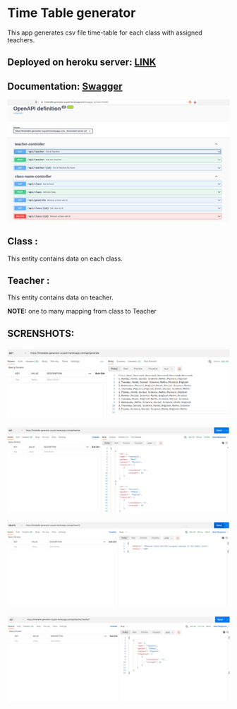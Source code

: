 # Time Table generator

This app generates csv file time-table for each class with assigned teachers.
## Deployed on heroku server: [LINK](https://timetable-generator-suyash.herokuapp.com/)
## Documentation: [Swagger](https://timetable-generator-suyash.herokuapp.com/swagger-ui/index.html#/)
![img.png](readmeDoc/img_2.png)

## Class : 

This entity contains data on each class.

## Teacher :

This entity contains data on teacher.

**NOTE:** one to many mapping from class to Teacher

## SCRENSHOTS:

![img.png](readmeDoc/imgDelete.png)

![img.png](readmeDoc/imgListTeacher.png)

![img.png](readmeDoc/img_1.png)

![img.png](readmeDoc/img.png)

